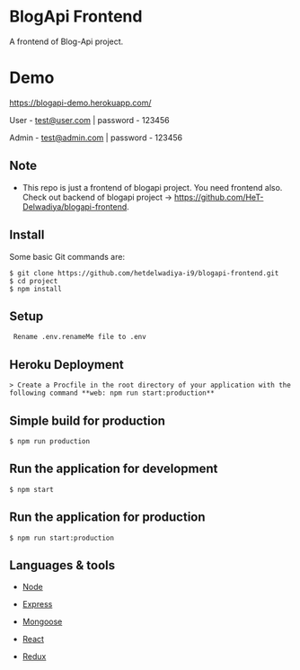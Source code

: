 # BlogApi Frontend
A frontend of Blog-Api project.

# Demo
https://blogapi-demo.herokuapp.com/

User - test@user.com | password - 123456

Admin - test@admin.com | password - 123456

## Note 

  * This repo is just a frontend of blogapi project. You need frontend also. Check out backend of blogapi project -> https://github.com/HeT-Delwadiya/blogapi-frontend.

## Install

Some basic Git commands are:

```
$ git clone https://github.com/hetdelwadiya-i9/blogapi-frontend.git
$ cd project
$ npm install
```

## Setup

```
 Rename .env.renameMe file to .env
```

## Heroku Deployment

```
> Create a Procfile in the root directory of your application with the following command **web: npm run start:production**
```


## Simple build for production

```
$ npm run production
```

## Run the application for development

```
$ npm start
```

## Run the application for production

```
$ npm run start:production
```

## Languages & tools

- [Node](https://nodejs.org/en/)

- [Express](https://expressjs.com/)

- [Mongoose](https://mongoosejs.com/)

- [React](https://reactjs.org/)

- [Redux](https://redux.js.org/)
